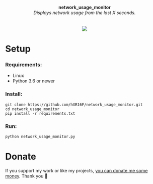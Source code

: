 <p align="center">
	<b>network_usage_monitor</b>
	<br>
 	<i>Displays network usage from the last X seconds.</i>
	<br><br><br>
  <a href="https://asciinema.org/a/409002" target="_blank"><img src="https://asciinema.org/a/409002.svg" /></a>
</p>

# Setup
### Requirements:
* Linux
* Python 3.6 or newer

### Install:
```
git clone https://github.com/hXR16F/network_usage_monitor.git
cd network_usage_monitor
pip install -r requirements.txt
```
### Run:
```
python network_usage_monitor.py
```

# Donate
If you support my work or like my projects, [you can donate me some money](https://github.com/hXR16F/donate/blob/master/README.md). Thank you 💙
